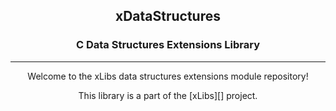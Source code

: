 
<div align="center">

<h2>xDataStructures</h2>
<h3>C Data Structures Extensions Library</h3>

</div>

--- 

<div align="center">

Welcome to the xLibs data structures extensions module
repository!

This library is a part of the [xLibs][] project.

</div>

